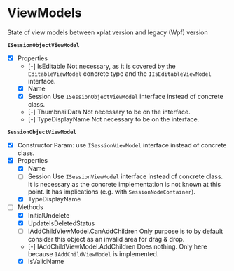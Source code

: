 # ViewModels

State of view models between xplat version and legacy (Wpf) version

**`ISessionObjectViewModel`**

- [x] Properties
	- [-] IsEditable
		Not necessary, as it is covered by the `EditableViewModel` concrete type and the `IIsEditableViewModel` interface.
	- [x] Name
	- [x] Session
		Use `ISessionObjectViewModel` interface instead of concrete class.
	- [-] ThumbnailData
		Not necessary to be on the interface.
	- [-] TypeDisplayName
		Not necessary to be on the interface.

**`SessionObjectViewModel`**

- [x] Constructor
	Param: use `ISessionViewModel` interface instead of concrete class.
- [x] Properties
	- [x] Name
	- [ ] Session
		Use `ISessionViewModel` interface instead of concrete class.
		It is necessary as the concrete implementation is not known at this point.
	    It has implications (e.g. with `SessionNodeContainer`).
	- [x] TypeDisplayName
- [ ] Methods
	- [x] InitialUndelete
	- [x] UpdateIsDeletedStatus
	- [ ] IAddChildViewModel.CanAddChildren
		Only purpose is to by default consider this object as an invalid area for drag & drop.
	- [-] IAddChildViewModel.AddChildren
		Does nothing. Only here because `IAddChildViewModel` is implemented.
	- [x] IsValidName
